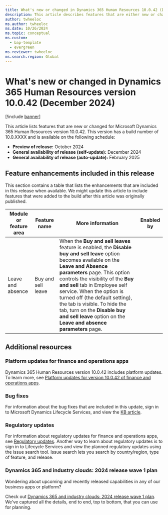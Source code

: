 ```yaml
---
title: What's new or changed in Dynamics 365 Human Resources 10.0.42 (December 2024)
description: This article describes features that are either new or changed in the Microsoft Dynamics 365 Human Resources version 10.0.42 preview release.
author: twheeloc
ms.author: twheeloc
ms.date: 10/26/2024
ms.topic: conceptual
ms.custom: 
  - bap-template
  - evergreen
ms.reviewer: twheeloc
ms.search.region: Global
---
```


# What's new or changed in Dynamics 365 Human Resources version 10.0.42 (December 2024)

[!include [banner](../../includes/preview-banner.md)]

This article lists features that are new or changed for Microsoft Dynamics 365 Human Resources version 10.0.42. This version has a build number of 10.0.XXXX and is available on the following schedule:

- **Preview of release:** October 2024
- **General availability of release (self-update):** December 2024
- **General availability of release (auto-update):** February 2025

## Feature enhancements included in this release

This section contains a table that lists the enhancements that are included in this release when available. We might update this article to include features that were added to the build after this article was originally published.

| Module or feature area | Feature name | More information | Enabled by |
|---|---|---|---|
| Leave and absence | Buy and sell leave | When the **Buy and sell leaves** feature is enabled, the **Disable buy and sell leave** option becomes available on the **Leave and Absence parameters** page. This option controls the visibility of the **Buy and sell** tab in Employee self service. When the option is turned off (the default setting), the tab is visible. To hide the tab, turn on the **Disable buy and sell leave** option on the **Leave and absence parameters** page. | |

## Additional resources

### Platform updates for finance and operations apps

Dynamics 365 Human Resources version 10.0.42 includes platform updates. To learn more, see [Platform updates for version 10.0.42 of finance and operations apps](../../fin-ops-core/fin-ops/get-started/whats-new-platform-updates-10-0-42.md).

### Bug fixes

For information about the bug fixes that are included in this update, sign in to Microsoft Dynamics Lifecycle Services, and view the [KB article](https://fix.lcs.dynamics.com/Issue/Details?bugId=xxxx).

### Regulatory updates

For information about regulatory updates for finance and operations apps, see [Regulatory updates](../localizations/regulatory-updates.md). Another way to learn about regulatory updates is to sign in to Lifecycle Services and view the planned regulatory updates using the issue search tool. Issue search lets you search by country/region, type of feature, and release.

### Dynamics 365 and industry clouds: 2024 release wave 1 plan

Wondering about upcoming and recently released capabilities in any of our business apps or platform?

Check out [Dynamics 365 and industry clouds: 2024 release wave 1 plan](/dynamics365/release-plan/2024wave1/finance-supply-chain/dynamics365-finance). We've captured all the details, end to end, top to bottom, that you can use for planning.
